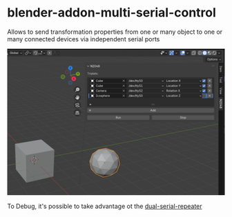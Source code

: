 # blender-addon-multi-serial-control
Allows to send  transformation properties from one or many object to one or many connected devices via independent serial ports

![blender](./Screenshot%20from%202025-03-09%2010-20-25.png)


To Debug, it's possible to take advantage ot the [dual-serial-repeater](https://github.com/n2048-creative-technology/dual-arduino-serial-repeater)
